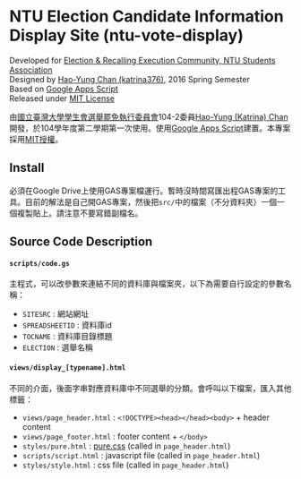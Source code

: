 # NTU Election Candidate Information Display Site (ntu-vote-display)
Developed for [Election &amp; Recalling Execution Community, NTU Students Association](https://vote.ntustudents.org/)  
Designed by [Hao-Yung Chan (katrina376)](https://github.com/katrina376/), 2016 Spring Semester  
Based on [Google Apps Script](https://developers.google.com/apps-script/)  
Released under [MIT License](https://github.com/katrina376/ntu-vote-display/blob/master/LICENSE)

由[國立臺灣大學學生會選舉罷免執行委員會](https://vote.ntustudents.org/)104-2委員[Hao-Yung (Katrina) Chan](https://github.com/katrina376/)開發，於104學年度第二學期第一次使用。使用[Google Apps Script](https://developers.google.com/apps-script/)建置。本專案採用[MIT授權](https://github.com/katrina376/ntu-vote-display/blob/master/LICENSE)。

## Install
必須在Google Drive上使用GAS專案檔運行。暫時沒時間寫匯出程GAS專案的工具。目前的解法是自己開GAS專案，然後把`src/`中的檔案（不分資料夾）一個一個複製貼上。請注意不要寫錯副檔名。

## Source Code Description
#### `scripts/code.gs`
主程式，可以改參數來連結不同的資料庫與檔案夾，以下為需要自行設定的參數名稱：
+ `SITESRC` : 網站網址
+ `SPREADSHEETID` : 資料庫id
+ `TOCNAME` : 資料庫目錄標題
+ `ELECTION` : 選舉名稱  

#### `views/display_[typename].html`
 不同的介面，後面字串對應資料庫中不同選舉的分類。會呼叫以下檔案，匯入其他標籤：
+ `views/page_header.html` : `<!DOCTYPE><head></head><body>` + header content  
+ `views/page_footer.html` : footer content + `</body>`
+ `styles/pure.html` : [pure.css](http://purecss.io) (called in `page_header.html`)  
+ `scripts/script.html` : javascript file (called in `page_header.html`)  
+ `styles/style.html` : css file (called in `page_header.html`)  
